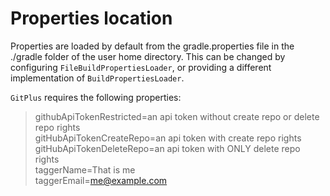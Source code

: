 # Properties location
Properties are loaded by default from the gradle.properties file in the ./gradle folder of the user home directory.  This can be changed by configuring `FileBuildPropertiesLoader`, or providing a different implementation of `BuildPropertiesLoader`.

`GitPlus` requires the following properties:

>githubApiTokenRestricted=an api token without create repo or delete repo rights<br>
gitHubApiTokenCreateRepo=an api token with create repo rights<br>
gitHubApiTokenDeleteRepo=an api token with ONLY delete repo rights<br>
taggerName=That is me<br>
taggerEmail=me@example.com<br>